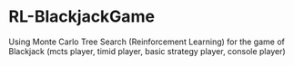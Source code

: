# RL-BlackjackGame
Using Monte Carlo Tree Search (Reinforcement Learning) for the game of Blackjack (mcts player, timid player, basic strategy player, console player)
